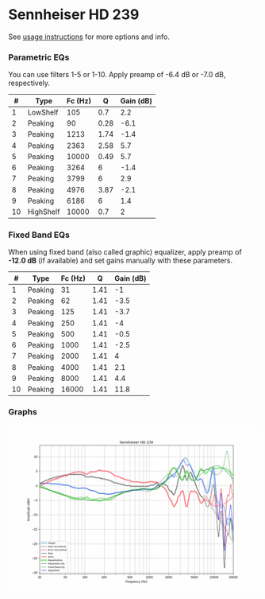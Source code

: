 # Sennheiser HD 239
See [usage instructions](https://github.com/jaakkopasanen/AutoEq#usage) for more options and info.

### Parametric EQs
You can use filters 1-5 or 1-10. Apply preamp of -6.4 dB or -7.0 dB, respectively.

|   # | Type      |   Fc (Hz) |    Q |   Gain (dB) |
|-----|-----------|-----------|------|-------------|
|   1 | LowShelf  |       105 | 0.7  |         2.2 |
|   2 | Peaking   |        90 | 0.28 |        -6.1 |
|   3 | Peaking   |      1213 | 1.74 |        -1.4 |
|   4 | Peaking   |      2363 | 2.58 |         5.7 |
|   5 | Peaking   |     10000 | 0.49 |         5.7 |
|   6 | Peaking   |      3264 | 6    |        -1.4 |
|   7 | Peaking   |      3799 | 6    |         2.9 |
|   8 | Peaking   |      4976 | 3.87 |        -2.1 |
|   9 | Peaking   |      6186 | 6    |         1.4 |
|  10 | HighShelf |     10000 | 0.7  |         2   |

### Fixed Band EQs
When using fixed band (also called graphic) equalizer, apply preamp of **-12.0 dB** (if available) and set gains manually with these parameters.

|   # | Type    |   Fc (Hz) |    Q |   Gain (dB) |
|-----|---------|-----------|------|-------------|
|   1 | Peaking |        31 | 1.41 |        -1   |
|   2 | Peaking |        62 | 1.41 |        -3.5 |
|   3 | Peaking |       125 | 1.41 |        -3.7 |
|   4 | Peaking |       250 | 1.41 |        -4   |
|   5 | Peaking |       500 | 1.41 |        -0.5 |
|   6 | Peaking |      1000 | 1.41 |        -2.5 |
|   7 | Peaking |      2000 | 1.41 |         4   |
|   8 | Peaking |      4000 | 1.41 |         2.1 |
|   9 | Peaking |      8000 | 1.41 |         4.4 |
|  10 | Peaking |     16000 | 1.41 |        11.8 |

### Graphs
![](./Sennheiser%20HD%20239.png)
